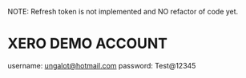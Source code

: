 NOTE: Refresh token is not implemented and NO refactor of code yet.

XERO DEMO ACCOUNT
=================
username: ungalot@hotmail.com
password: Test@12345


